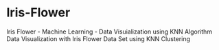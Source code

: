 # Iris-Flower
Iris Flower - Machine Learning  - Data Visuialization using KNN Algorithm
Data Visualization with Iris Flower Data Set using KNN Clustering
